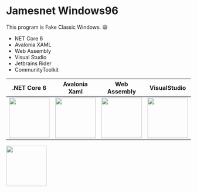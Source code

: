 # Jamesnet Windows96

This program is Fake Classic Windows. 😄

- NET Core 6
- Avalonia XAML
- Web Assembly
- Visual Studio
- Jetbrains Rider
- CommunityToolkit

| .NET Core 6 | Avalonia Xaml | Web Assembly | VisualStudio | Rider | CommunityToolkit |
|:-----:|:-------:|:------------:|:--:|:--:|:--:|
| <img src="https://user-images.githubusercontent.com/52397976/198058657-ecd3ee37-944a-4a10-b422-38b72f0c21c1.png" style="width: 110px"/> | <img src="https://user-images.githubusercontent.com/52397976/198058193-24f586e4-43c2-4f5e-9ba2-80c6c6e99a4b.png" style="width:110px"/> | <img src="https://user-images.githubusercontent.com/52397976/198054239-d2a65da9-02ed-4b7f-91ff-49561b357b9d.svg" style="width: 110px"/> | <img src="https://user-images.githubusercontent.com/52397976/198192693-6b998bfb-6fed-4e2c-97b5-e8bd368b3030.png" style="width: 110px"/> | <img src="https://user-images.githubusercontent.com/52397976/198192500-4fb4b491-6865-4438-b42d-8f41a08a18a3.png" style="width: 110px"/> | <img src="https://user-images.githubusercontent.com/52397976/198573838-01000d1d-e2bf-45cb-9b75-e60c550f284a.png" style="width: 110px"/> | <img src="https://user-images.githubusercontent.com/52397976/199525964-0060e705-c4da-413e-b18f-d7bbf3d7f69e.png" style="width: 110px"/> |

<img src="https://user-images.githubusercontent.com/52397976/199525964-0060e705-c4da-413e-b18f-d7bbf3d7f69e.png" style="width: 110px"/>



